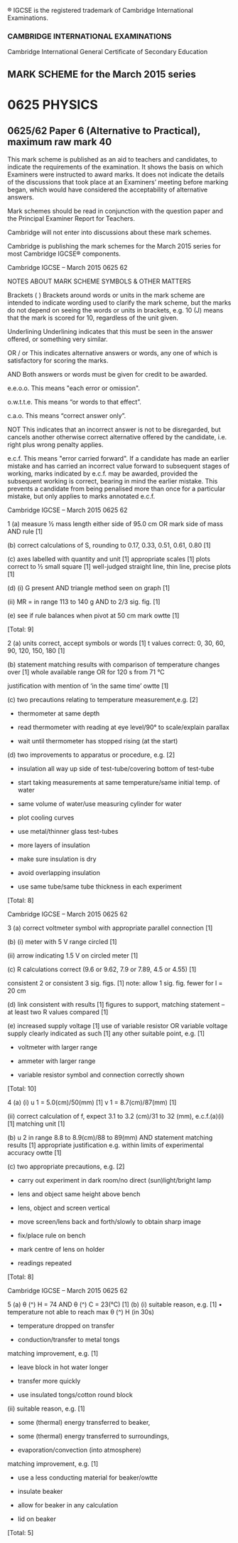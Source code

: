 ® IGCSE is the registered trademark of Cambridge International Examinations. 

### CAMBRIDGE INTERNATIONAL EXAMINATIONS 

Cambridge International General Certificate of Secondary Education 

## MARK SCHEME for the March 2015 series 

# 0625 PHYSICS 

## 0625/62 Paper 6 (Alternative to Practical), maximum raw mark 40 

This mark scheme is published as an aid to teachers and candidates, to indicate the requirements of the examination. It shows the basis on which Examiners were instructed to award marks. It does not indicate the details of the discussions that took place at an Examiners’ meeting before marking began, which would have considered the acceptability of alternative answers. 

Mark schemes should be read in conjunction with the question paper and the Principal Examiner Report for Teachers. 

Cambridge will not enter into discussions about these mark schemes. 

Cambridge is publishing the mark schemes for the March 2015 series for most Cambridge IGCSE® components. 


 Cambridge IGCSE – March 2015 0625 62 

 NOTES ABOUT MARK SCHEME SYMBOLS & OTHER MATTERS 

Brackets ( ) Brackets around words or units in the mark scheme are intended to indicate wording used to clarify the mark scheme, but the marks do not depend on seeing the words or units in brackets, e.g. 10 (J) means that the mark is scored for 10, regardless of the unit given. 

Underlining Underlining indicates that this must be seen in the answer offered, or something very similar. 

OR / or This indicates alternative answers or words, any one of which is satisfactory for scoring the marks. 

AND Both answers or words must be given for credit to be awarded. 

e.e.o.o. This means "each error or omission". 

o.w.t.t.e. This means “or words to that effect”. 

c.a.o. This means “correct answer only”. 

NOT This indicates that an incorrect answer is not to be disregarded, but cancels another otherwise correct alternative offered by the candidate, i.e. right plus wrong penalty applies. 

e.c.f. This means "error carried forward". If a candidate has made an earlier mistake and has carried an incorrect value forward to subsequent stages of working, marks indicated by e.c.f. may be awarded, provided the subsequent working is correct, bearing in mind the earlier mistake. This prevents a candidate from being penalised more than once for a particular mistake, but only applies to marks annotated e.c.f. 


 Cambridge IGCSE – March 2015 0625 62 

1 (a) measure ½ mass length either side of 95.0 cm OR mark side of mass AND rule [1] 

 (b) correct calculations of S, rounding to 0.17, 0.33, 0.51, 0.61, 0.80 [1] 

 (c) axes labelled with quantity and unit [1] appropriate scales [1] plots correct to ½ small square [1] well-judged straight line, thin line, precise plots [1] 

 (d) (i) G present AND triangle method seen on graph [1] 

 (ii) MR = in range 113 to 140 g AND to 2/3 sig. fig. [1] 

 (e) see if rule balances when pivot at 50 cm mark owtte [1] 

 [Total: 9] 

2 (a) units correct, accept symbols or words [1] t values correct: 0, 30, 60, 90, 120, 150, 180 [1] 

 (b) statement matching results with comparison of temperature changes over [1] whole available range OR for 120 s from 71 °C 

 justification with mention of ‘in the same time’ owtte [1] 

 (c) two precautions relating to temperature measurement,e.g. [2] 

- thermometer at same depth 

- read thermometer with reading at eye level/90° to scale/explain parallax 

- wait until thermometer has stopped rising (at the start) 

 (d) two improvements to apparatus or procedure, e.g. [2] 

- insulation all way up side of test-tube/covering bottom of test-tube 

- start taking measurements at same temperature/same initial temp. of water 

- same volume of water/use measuring cylinder for water 

- plot cooling curves 

- use metal/thinner glass test-tubes 

- more layers of insulation 

- make sure insulation is dry 

- avoid overlapping insulation 

- use same tube/same tube thickness in each experiment 

 [Total: 8] 


 Cambridge IGCSE – March 2015 0625 62 

3 (a) correct voltmeter symbol with appropriate parallel connection [1] 

 (b) (i) meter with 5 V range circled [1] 

 (ii) arrow indicating 1.5 V on circled meter [1] 

 (c) R calculations correct (9.6 or 9.62, 7.9 or 7.89, 4.5 or 4.55) [1] 

 consistent 2 or consistent 3 sig. figs. [1] note: allow 1 sig. fig. fewer for l = 20 cm 

 (d) link consistent with results [1] figures to support, matching statement – at least two R values compared [1] 

 (e) increased supply voltage [1] use of variable resistor OR variable voltage supply clearly indicated as such [1] any other suitable point, e.g. [1] 

- voltmeter with larger range 

- ammeter with larger range 

- variable resistor symbol and connection correctly shown 

 [Total: 10] 

4 (a) (i) u 1 = 5.0(cm)/50(mm) [1] v 1 = 8.7(cm)/87(mm) [1] 

 (ii) correct calculation of f, expect 3.1 to 3.2 (cm)/31 to 32 (mm), e.c.f.(a)(i) [1] matching unit [1] 

 (b) u 2 in range 8.8 to 8.9(cm)/88 to 89(mm) AND statement matching results [1] appropriate justification e.g. within limits of experimental accuracy owtte [1] 

 (c) two appropriate precautions, e.g. [2] 

- carry out experiment in dark room/no direct (sun)light/bright lamp 

- lens and object same height above bench 

- lens, object and screen vertical 

- move screen/lens back and forth/slowly to obtain sharp image 

- fix/place rule on bench 

- mark centre of lens on holder 

- readings repeated 

 [Total: 8] 


 Cambridge IGCSE – March 2015 0625 62 

5 (a) θ (^) H = 74 AND θ (^) C = 23(°C) [1] (b) (i) suitable reason, e.g. [1] • temperature not able to reach max θ (^) H (in 30s) 

- temperature dropped on transfer 

- conduction/transfer to metal tongs 

 matching improvement, e.g. [1] 

- leave block in hot water longer 

- transfer more quickly 

- use insulated tongs/cotton round block 

 (ii) suitable reason, e.g. [1] 

- some (thermal) energy transferred to beaker, 

- some (thermal) energy transferred to surroundings, 

- evaporation/convection (into atmosphere) 

 matching improvement, e.g. [1] 

- use a less conducting material for beaker/owtte 

- insulate beaker 

- allow for beaker in any calculation 

- lid on beaker 

 [Total: 5] 


